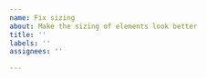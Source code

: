 ```yaml
---
name: Fix sizing
about: Make the sizing of elements look better
title: ''
labels: ''
assignees: ''

---
```



